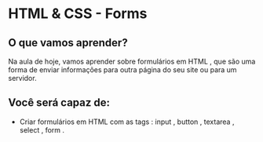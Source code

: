 # HTML & CSS - Forms

## O que vamos aprender?

Na aula de hoje, vamos aprender sobre formulários em HTML , que são uma forma de enviar informações para outra página do seu site ou para um servidor.

## Você será capaz de:

- Criar formulários em HTML com as tags : input , button , textarea , select , form .